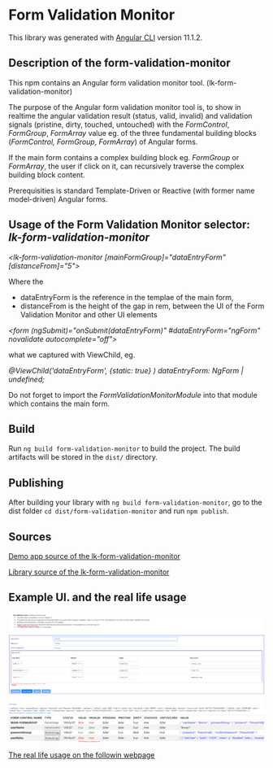 # Form Validation Monitor

This library was generated with [Angular CLI](https://github.com/angular/angular-cli) version 11.1.2.

## Description of the form-validation-monitor

This npm contains an Angular form validation monitor tool. (lk-form-validation-monitor)

The purpose of the Angular form validation monitor tool is, to show in realtime the angular validation result (status, valid, invalid) and validation signals (pristine, dirty, touched, untouched) with the _FormControl_, _FormGroup_, _FormArray_ value eg. of the three fundamental building blocks (_FormControl, FormGroup, FormArray_) of Angular forms. 

If the main form contains a complex building block eg. _FormGroup_ or _FormArray_, the user if click on it, can recursively traverse the complex building block content. 

Prerequisities is standard Template-Driven or Reactive (with former name model-driven) Angular forms.

## Usage of the  Form Validation Monitor selector: _lk-form-validation-monitor_

_<lk-form-validation-monitor [mainFormGroup]="dataEntryForm" [distanceFrom]="5"></lk-form-validation-monitor>_

Where the 

- dataEntryForm is the reference in the templae of the main form, 
- distanceFrom is the height of the gap in rem, between the UI of the Form Validation Monitor and other UI elements

_<form (ngSubmit)="onSubmit(dataEntryForm)" #dataEntryForm="ngForm" novalidate autocomplete="off">_

what we captured with ViewChild, eg.

_@ViewChild('dataEntryForm', {static: true} ) dataEntryForm: NgForm | undefined;_

Do not forget to import the _FormValidationMonitorModule_ into that module which contains the main form.

## Build

Run `ng build form-validation-monitor` to build the project. The build artifacts will be stored in the `dist/` directory.

## Publishing

After building your library with `ng build form-validation-monitor`, go to the dist folder `cd dist/form-validation-monitor` and run `npm publish`.

## Sources

[Demo app source of the lk-form-validation-monitor](https://github.com/lkovari/lk-lib/tree/main/projects/form-validation-monitor-example) 

[Library source of the  lk-form-validation-monitor](https://github.com/lkovari/lk-lib/tree/main/projects/form-validation-monitor)

## Example UI. and the real life usage

![Example UI](https://github.com/lkovari/KLHome/blob/master/src/assets/images/Example-Of-the-lk-form-validation-monitor.png)

[The real life usage on the followin webpage](https://lkovari.github.io/KLHome/#/angular-page/angular-page-content7)
